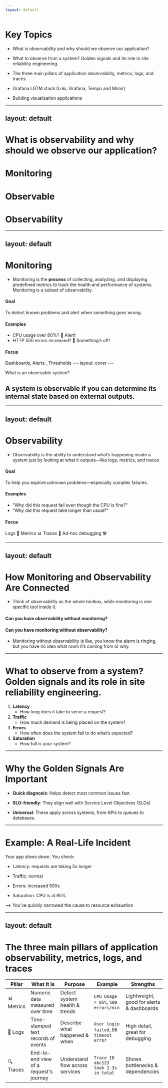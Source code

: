 ```yaml
---
layout: default
---
```


<h1 class="text-blue-500 font-bold pb-4">Key Topics</h1>

- What is observability and why should we observe our application?

- What to observe from a system? Golden signals and its role in site reliability engineering.

- The three main pillars of application observability, metrics, logs, and traces

- Grafana LGTM stack (Loki, Grafana, Tempo and Mimir)

- Building visualisation applications

---
layout: default
---

<h1 class="text-blue-500 font-bold pb-4">What is observability and why should we observe our application?
</h1>

# Monitoring

# Observable

# Observability

---
layout: default
---

<h1 class="text-blue-500 font-bold pb-4">Monitoring
</h1>

- Monitoring is the **process** of collecting, analyzing, and displaying predefined metrics to track the health and performance of systems. Monitoring is a subset of observability.
<h4 class="text-blue-500 font-bold py-4">Goal
</h4>
 To detect known problems and alert when something goes wrong

<h4 class="text-blue-500 font-bold py-4">Examples
</h4>

- CPU usage over 80%? 🔔 Alert!
- HTTP 500 errors increased? 🚨 Something’s off!

<h4 class="text-blue-500 font-bold py-4">Focus
</h4>
Dashboards, Alerts , Thresholds
---
layout: cover
---

What is an observable system?

<h2 class="!text-blue-500 font-bold pb-4">A system is observable if you can determine its internal state based on external outputs.
</h2>

---
layout: default
---

<h1 class="text-blue-500 font-bold pb-4">Observability
</h1>

- Observability is the ability to understand what’s happening inside a system just by looking at what it outputs—like logs, metrics, and traces

<h4 class="text-blue-500 font-bold py-4">Goal
</h4>
 To help you explore unknown problems—especially complex  failures.

<h4 class="text-blue-500 font-bold py-4">Examples
</h4>

- "Why did this request fail even though the CPU is fine?"
- “Why did this request take longer than usual?”

<h4 class="text-blue-500 font-bold py-4">Focus
</h4>
Logs 📜
Metrics 📊
Traces 🔁
Ad-hoc debugging 🛠️

---
layout: default
---

<h1 class="text-blue-500 font-bold pb-4">How Monitoring and Observability Are Connected
</h1>

- Think of observability as the whole toolbox, while monitoring is one specific tool inside it.

<h4 class="text-blue-500 font-bold py-4">Can you have observability without monitoring?
</h4>

<h4 class="text-blue-500 font-bold py-4"> Can you have monitoring without observability?
</h4>


- Monitoring without observability is like,
you know the alarm is ringing, but you have no idea what room it’s coming from or why.

---

<h1 class="text-blue-500 font-bold pb-4">What to observe from a system? Golden signals and its role in site reliability engineering.
</h1>

1. **Latency**
    - How long does it take to serve a request?
2. **Traffic**
    - How much demand is being placed on the system?
3. **Errors**
   - How often does the system fail to do what’s expected?
4. **Saturation**
   - How full is your system?


---

<h1 class="text-blue-500 font-bold pb-4">Why the Golden Signals Are Important
</h1>

- **Quick diagnosis**: Helps detect most common issues fast.

- **SLO-friendly**: They align well with Service Level Objectives (SLOs)

- **Universal**: These apply across systems, from APIs to queues to databases.


---

<h1 class="text-blue-500 font-bold pb-4">Example: A Real-Life Incident
</h1>

Your app slows down. You check:

- Latency: requests are taking 5x longer

- Traffic: normal

- Errors: increased 500s

- Saturation: CPU is at 95%

--> You’ve quickly narrowed the cause to resource exhaustion

---
layout: default
---

<h1 class="text-blue-500 font-bold pb-4">The three main pillars of application observability, metrics, logs, and traces
</h1>



| Pillar   | What It Is                             | Purpose                              | Example                                   | Strengths                              |
|----------|----------------------------------------|---------------------------------------|-------------------------------------------|----------------------------------------|
| 📊 Metrics | Numeric data measured over time        | Detect system health & trends         | `CPU Usage = 85%`, `500 errors/min`       | Lightweight, good for alerts & dashboards |
| 📜    Logs    | Time-stamped text records of events    | Describe what happened & when         | `User login failed`, `DB timeout error`   | High detail, great for debugging       |
| 🔍 Traces  | End-to-end view of a request's journey | Understand flow across services       | `Trace ID abc123 took 2.3s in total`      | Shows bottlenecks & dependencies       |

